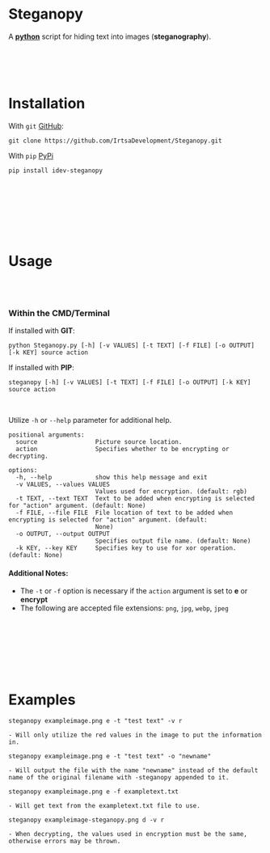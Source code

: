 # **Steganopy**
A [**python**](https://www.python.org) script for hiding text into images (**steganography**).
<br />
<br />
<br />
<br />
​<br />
# Installation
With `git` [GitHub](https://github.com):
```
git clone https://github.com/IrtsaDevelopment/Steganopy.git
```
With `pip` [PyPi](https://pypi.org/project/idev-steganopy/)
```
pip install idev-steganopy
```
<br />
<br />
<br />
<br />
<br />
<br />

# Usage
<br />
<br />

### Within the CMD/Terminal
If installed with **GIT**:
```
python Steganopy.py [-h] [-v VALUES] [-t TEXT] [-f FILE] [-o OUTPUT] [-k KEY] source action
```
If installed with **PIP**:
```
steganopy [-h] [-v VALUES] [-t TEXT] [-f FILE] [-o OUTPUT] [-k KEY] source action
```
<br />

Utilize `-h` or `--help` parameter for additional help.
```
positional arguments:
  source                Picture source location.
  action                Specifies whether to be encrypting or decrypting.

options:
  -h, --help            show this help message and exit
  -v VALUES, --values VALUES
                        Values used for encryption. (default: rgb)
  -t TEXT, --text TEXT  Text to be added when encrypting is selected for "action" argument. (default: None)
  -f FILE, --file FILE  File location of text to be added when encrypting is selected for "action" argument. (default:
                        None)
  -o OUTPUT, --output OUTPUT
                        Specifies output file name. (default: None)
  -k KEY, --key KEY     Specifies key to use for xor operation. (default: None)
```
#### Additional Notes: 
- The `-t` or `-f` option is necessary if the `action` argument is set to **e** or **encrypt**
- The following are accepted file extensions: `png`, `jpg`, `webp`, `jpeg`
<br />
<br />
<br />
<br />
<br />
<br />

# Examples
```
steganopy exampleimage.png e -t "test text" -v r

- Will only utilize the red values in the image to put the information in.
```
```
steganopy exampleimage.png e -t "test text" -o "newname"

- Will output the file with the name "newname" instead of the default name of the original filename with -steganopy appended to it.
```
```
steganopy exampleimage.png e -f exampletext.txt

- Will get text from the exampletext.txt file to use.
```
```
steganopy exampleimage-steganopy.png d -v r

- When decrypting, the values used in encryption must be the same, otherwise errors may be thrown.
```
